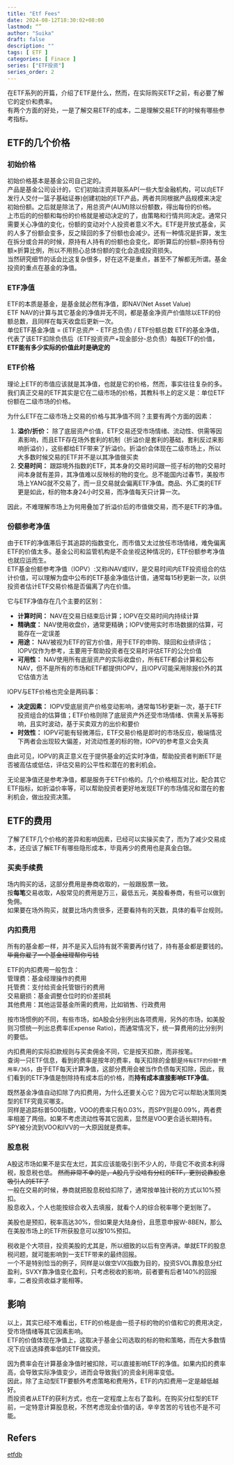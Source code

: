 ```yaml
---
title: "Etf Fees"
date: 2024-08-12T18:30:02+08:00
lastmod: “”
author: "Suika"
draft: false
description: ""
tags: [ ETF ]
categories: [ Finace ]
series: ["ETF投资"]
series_order: 2
---
```


在ETF系列的开篇，介绍了ETF是什么，然而，在实际购买ETF之前，有必要了解它的定价和费率。  
有两个方面的好处，一是了解交易ETF的成本，二是理解交易ETF的时候有哪些参考指标。  

## ETF的几个价格
### 初始价格
初始价格基本是基金公司自己定的。  
产品是基金公司设计的，它们初始注资并联系AP(一些大型金融机构，可以向ETF发行人交付一篮子基础证券)创建初始的ETF产品，两者共同根据产品规模来决定初始份额。之后就是除法了，用总资产(AUM)除以份额数，得出每份的价格。  
上市后的的份额和每份的价格就是被动决定的了，由策略和行情共同决定。通常只需要关心净值的变化，份额的变动对个人投资者意义不大。ETF是开放式基金，买的人多了份额会变多，反之赎回的多了份额也会减少。还有一种情况是折算，发生在拆分或合并的时候，原持有人持有的份额也会变化，即折算后的份额=原持有份额×折算比例，所以不用担心总体份额的变化会造成投资损失。  
当然研究细节的话会比这复杂很多，好在这不是重点，甚至不了解都无所谓。基金投资的重点在基金的净值。  
### ETF净值
ETF的本质是基金，是基金就必然有净值，即NAV(Net Asset Value)  
ETF NAV的计算与其它基金的净值并无不同，都是基金净资产价值除以ETF的份额总数，且同样在每天收盘后更新一次。  
单位ETF基金净值 = (ETF总资产 - ETF总负债) / ETF份额总数
ETF的基金净值，代表了该ETF扣除负债后（ETF投资资产+现金部分-总负债）每股ETF的价值，**ETF能有多少实际的价值此时是确定的**
### ETF价格
理论上ETF的市值应该就是其净值，也就是它的价格，然而，事实往往复杂的多。  
我们真正交易的ETF其实是它在二级市场的价格，其教科书上的定义是：单位ETF份额在二级市场的价格。  

为什么ETF在二级市场上交易的价格与其净值不同？主要有两个方面的因素：  
1. **溢价/折价：** 除了底层资产价值，ETF交易还受市场情绪、流动性、供需等因素影响，而且ETF存在场外套利的机制（折溢价是套利的基础，套利反过来影响折溢价），这些都给ETF带来了折溢价。折溢价会体现在二级市场上，所以大多数时候交易的ETF并不是以其净值做买卖  
2. **交易时间：** 跟踪境外指数的ETF，其本身的交易时间跟一揽子标的物的交易时间本身就有差异，其净值难以反映标的物的变化。总不能国内过春节，美股市场上YANG就不交易了，而一旦交易就会偏离ETF净值。商品、外汇类的ETF更是如此，标的物本身24小时交易，而净值每天只计算一次。  

因此，不难理解市场上为何用叠加了折溢价后的市值做交易，而不是ETF的净值。  
### 份额参考净值  
由于ETF的净值滞后于其追踪的指数变化，而市值又太过放任市场情绪，难免偏离ETF的价值太多。基金公司和监管机构是不会坐视这种情况的，ETF份额参考净值也就应运而生。  
ETF基金份额参考净值（IOPV）:又称iNAV或IIV，是交易时间内ETF投资组合的估计价值，可以理解为盘中公布的ETF基金净值估计值，通常每15秒更新一次，以供投资者估计ETF交易价格是否偏离了内在价值。  

它与ETF净值存在几个主要的区别：  
* **计算时间：** NAV在交易日结束后计算；IOPV在交易时间内持续计算
* **精确度：** NAV使用收盘价，通常更精确；IOPV使用实时市场数据的估算，可能存在一定误差  
* **用途：** NAV被视为ETF的官方价值，用于ETF的申购、赎回和业绩评估；IOPV仅作为参考，主要用于帮助投资者在交易时评估ETF的公允价值  
* **可用性：** NAV使用所有底层资产的实际收盘价，所有ETF都会计算和公布NAV，但不是所有的市场和ETF都提供IOPV，且IOPV可能采用除报价外的其它估值方法

IOPV与ETF价格也完全是两码事：  
* **决定因素：** IOPV受底层资产价格变动影响，通常每15秒更新一次，基于ETF投资组合的估算值；ETF价格则除了底层资产外还受市场情绪、供需关系等影响，且实时波动，基于买卖双方的出价和要价  
* **时效性：** IOPV可能有轻微滞后，ETF交易价格是即时的市场反应，极端情况下两者会出现较大偏差，对流动性差的标的物，IOPV的参考意义会失真  

由此可见，IOPV的真正意义在于提供基金的近实时净值，帮助投资者判断ETF是否被高估或低估，评估交易的公平性和潜在的套利机会。  

无论是净值还是参考净值，都是服务于ETF价格的。几个价格相互对比，配合其它ETF指标，如折溢价率等，可以帮助投资者更好地发现ETF的市场情况和潜在的套利机会，做出投资决策。  

## ETF的费用
了解了ETF几个价格的差异和影响因素，已经可以实操买卖了，而为了减少交易成本，还应该了解ETF有哪些隐形成本，毕竟再少的费用也是真金白银。
### 买卖手续费
场内购买的话，这部分费用是券商收取的，一般跟股票一致。  
按**每笔**交易收取，A股常见的费用是万三，最低五元，美股看券商，有些可以做到免佣。  
如果要在场外购买，就要比场内贵很多，还要看持有的天数，具体的看平台规则。  
### 内扣费用
所有的基金都一样，并不是买入后持有就不需要再付钱了，持有基金都是要钱的。~~毕竟你雇了一个基金经理帮你亏钱~~  

ETF的内扣费用一般包含：  
管理费：基金经理操作的费用  
托管费：支付给资金托管银行的费用  
交易磨损：基金调整仓位时的价差损耗  
其他费用：其他运营基金所需的费用，比如销售、行政费用  

按市场惯例的不同，有些市场，如A股会分别列出各项费用，另外的市场，如美股则习惯统一列出总费率(Expense Ratio)，而通常情况下，统一算费用的比分别列的要低。  

内扣费用的实际扣款规则与买卖佣金不同，它是按天扣款，而非按笔。  
查询一只ETF信息，看到的费率是按年的费率，每天扣除的金额是`持有ETF的份额*费用率/365`，由于ETF每天计算净值，这部分费用会被当作负债每天扣除，因此，我们看到的ETF净值是刨除持有成本后的价格，而**持有成本直接影响ETF净值**。  

既然基金净值自动扣除了内扣费用，为什么还要关心它？因为它可以帮助决策同类型的ETF究竟买哪支。  
同样是追踪标普500指数，VOO的费率只有0.03%，而SPY则是0.09%，两者费率相差了两倍。如果不考虑流动性等其它因素，显然是VOO更合适长期持有。SPY被分流到VOO和IVV的一大原因就是费率。  

### 股息税
A股这市场如果不是实在太烂，其实应该能吸引到不少人的，毕竟它不收资本利得税，股息税也低。
~~然而非常不幸的是，A股几乎没啥有分红的ETF，更别说靠股息吸引人的ETF了~~   
一般在交易的时候，券商就把股息税给扣除了，通常按单独计税的方式以10%预扣。  
股息收入，个人也能按综合收入去填报，就看个人的综合税率哪个更划账了。  

美股也是预扣，税率高达30%，但如果是大陆身份，且愿意申报W-8BEN，那么在美股市场上的ETF所获股息可以按10%预扣。  

税收是个大项目，投资美股的尤其是，所以细致的以后有空再讲。单就ETF的股息税问题，就可能影响到一支ETF带来的最终回报。  
一个不是特别恰当的例子，同样是以做空VIX指数为目的，投资SVOL靠股息分红盈利，SVXY靠净值变化盈利，只考虑税收的影响，前者要有后者140%的回报率，二者投资收益才能相等。  

## 影响
以上，其实已经不难看出，ETF的价格是由一揽子标的物的价值和它的费用决定，受市场情绪等其它因素影响。  
ETF的价值体现在净值上，这取决于基金公司选取的标的物和策略，而在大多数情况下应该选择费率低的ETF做投资。  

因为费率会在计算基金净值时被扣除，可以直接影响ETF的净值。如果内扣的费率高，会导致实际净值变少，进而会导致我们的资金利用率变低。  
因此，除了主动型ETF要额外考虑策略和费用外，ETF的内扣费用一定是越低越好。  
而投资者从ETF的获利方式，也在一定程度上左右了盈利。在购买分红型的ETF前，一定特意计算股息税，不然考虑现金价值的话，辛辛苦苦的亏钱也不是不可能。  

## Refers
[etfdb](https://etfdb.com)